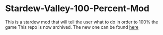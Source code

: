 # Stardew-Valley-100-Percent-Mod
This is a stardew mod that will tell the user what to do in order to 100% the game
This repo is now archived. The new one can be found [here](https://github.com/BlckHawker/Perfectionist-Interactive-Guide) 
